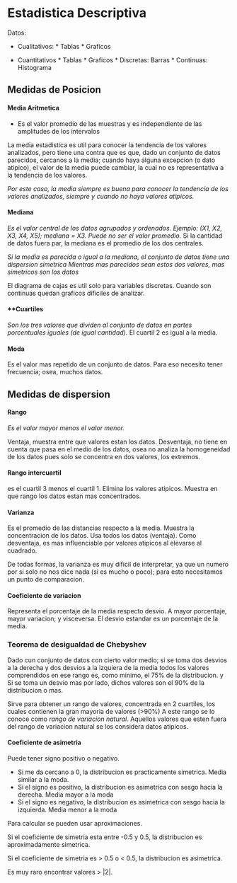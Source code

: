 # **Estadistica Descriptiva**

Datos: 

* Cualitativos: * Tablas
		* Graficos

* Cuantitativos * Tablas
		* Graficos
			* Discretas: Barras
			* Continuas: Histograma

## **Medidas de Posicion**

#### **Media Aritmetica**
	
* Es el valor promedio de las muestras  y es independiente de las amplitudes de los intervalos

La media estadistica es util para conocer la tendencia de los valores analizados, pero tiene una contra
que es que, dado un conjunto de datos parecidos, cercanos a la media; cuando haya alguna excepcion (o dato atipico), el
valor de la media puede cambiar, la cual no es representativa a la tendencia de los valores.

*Por este caso, la media siempre es buena para conocer la tendencia de los valores analizados, siempre y cuando
no haya valores atipicos.*

#### **Mediana**

*Es el valor central de los datos agrupados y ordenados. Ejemplo: (X1, X2, X3, X4, X5); mediana = X3. Puede no ser el valor promedio.*
Si la cantidad de datos fuera par, la mediana es el promedio de los dos centrales.

*Si la media es parecida o igual a la mediana, el conjunto de datos tiene una dispersion simetrica*
*Mientras mas parecidos sean estos dos valores, mas simetricos son los datos*

El diagrama de cajas es util solo para variables discretas. Cuando son continuas quedan graficos dificiles de analizar.

#### **Cuartiles

*Son los tres valores que dividen al conjunto de datos en partes porcentuales iguales (de igual cantidad).*
El cuartil 2 es igual a la media.

#### **Moda**
Es el valor mas repetido de un conjunto de datos. Para eso necesito tener frecuencia; osea, muchos datos.


## Medidas de dispersion

#### **Rango** 

*Es el valor mayor menos el valor menor.*

Ventaja, muestra entre que valores estan los datos. Desventaja, no tiene en cuenta que pasa en el medio de los datos,
osea no analiza la homogeneidad de los datos pues solo se concentra en dos valores, los extremos.

#### **Rango intercuartil**
es el cuartil 3 menos el cuartil 1. Elimina los valores atipicos. Muestra en que rango los datos estan mas concentrados.

#### **Varianza**

Es el promedio de las distancias respecto a la media. Muestra la concentracion de los datos. 
Usa todos los datos (ventaja). Como desventaja, es mas influenciable por valores atipicos al elevarse al cuadrado.

De todas formas, la varianza es muy dificil de interpretar, ya que un numero por si solo no nos dice nada (si es
mucho o poco); para esto necesitamos un punto de comparacion.

#### **Coeficiente de variacion**

Representa el porcentaje de la media respecto desvio. A mayor porcentaje, mayor variacion; y visceversa.
El desvio estandar es un porcentaje de la media. 

### **Teorema de desigualdad de Chebyshev**

Dado cun conjunto de datos con cierto valor medio; si se toma dos desvios a la derecha y dos desvios a la izquiera de la media
todos los valores comprendidos en ese rango es, como minimo, el 75% de la distribucion. y Si se toma un desvio mas por
lado, dichos valores son el 90% de la distribucion o mas.

Sirve para obtener un rango de valores, concentrada en 2 cuartiles, los cuales contienen la gran mayoria de valores (>90%)
A este rango se lo conoce como *rango de variacion natural*. Aquellos valores que esten fuera del rango de variacion natural
se los considera datos atipicos.

#### **Coeficiente de asimetria** 
Puede tener signo positivo o negativo. 

* Si me da cercano a 0, la distribucion es practicamente simetrica. Media similar a la moda.
* Si el signo es positivo, la distribucion es asimetrica con sesgo hacia la derecha. Media mayor a la moda
* Si el signo es negativo, la distribucion es asimetrica con sesgo hacia la izquierda. Media menor a la moda

Para calcular se pueden usar aproximaciones.

Si el coeficiente de simetria esta entre -0.5 y 0.5, la distribucion es aproximadamente simetrica. 

Si el coeficiente de simetria es > 0.5 o < 0.5, la distribucion es asimetrica. 

Es muy raro encontrar valores > |2|. 














